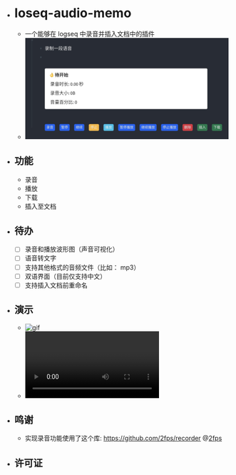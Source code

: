 - # loseq-audio-memo
	- 一个能够在 logseq 中录音并插入文档中的插件
	- ![image.png](./assets/home.jpg)
- ## 功能
	- 录音
	- 播放
	- 下载
	- 插入至文档
- ## 待办
	- [ ] 录音和播放波形图（声音可视化）
	- [ ] 语音转文字
	- [ ] 支持其他格式的音频文件（比如： mp3）
	- [ ] 双语界面（目前仅支持中文）
	- [ ] 支持插入文档前重命名
- ## 演示
  - ![gif](./assets/logseq_audio_memo_demo.gif)
  - ![mp4](http://img.ypll.xyz/logseq/logseq_audio_memo_demo.mp4)
- ## 鸣谢
	- 实现录音功能使用了这个库: https://github.com/2fps/recorder @[2fps](https://github.com/2fps)
- ## 许可证